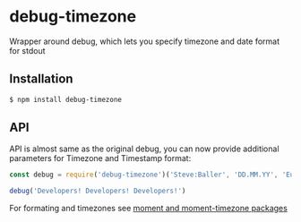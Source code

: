 # debug-timezone
Wrapper around debug, which lets you specify timezone and date format for stdout

## Installation
```bash
$ npm install debug-timezone
```

## API
API is almost same as the original debug, you can now provide additional parameters for Timezone and Timestamp format:
```js
const debug = require('debug-timezone')('Steve:Baller', 'DD.MM.YY', 'Europe/Lisbon')

debug('Developers! Developers! Developers!')
```
For formating and timezones see [moment and moment-timezone packages](http://momentjs.com/)